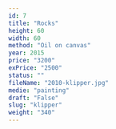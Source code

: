 ```yaml
---
id: 7
title: "Rocks"
height: 60
width: 60
method: "Oil on canvas"
year: 2015
price: "3200"
exPrice: "2500"
status: ""
fileName: "2010-klipper.jpg"
medie: "painting"
draft: "False"
slug: "klipper"
weight: "340"
---
```

